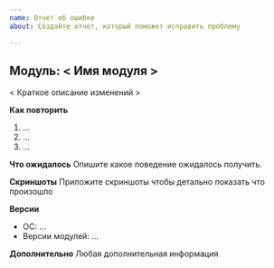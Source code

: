 ```yaml
---
name: Отчет об ошибке
about: Создайте отчет, который поможет исправить проблему

---
```


## Модуль: < Имя модуля >

< Краткое описание изменений >

**Как повторить**
 1. ...
 2. ...
 3. ...

**Что ожидалось**
Опишите какое поведение ожидалось получить.

**Скриншоты**
Приложите скриншоты чтобы детально показать что произошло

**Версии**
 - ОС: ...
 - Версии модулей: ...

**Дополнительно**
Любая дополнительная информация
